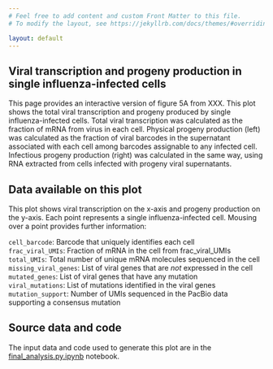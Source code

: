 ```yaml
---
# Feel free to add content and custom Front Matter to this file.
# To modify the layout, see https://jekyllrb.com/docs/themes/#overriding-theme-defaults

layout: default
---
```

## Viral transcription and progeny production in single influenza-infected cells
This page provides an interactive version of figure 5A from XXX. This plot shows the total viral transcription and progeny produced by single influenza-infected cells. Total viral transcription was calculated as the fraction of mRNA from virus in each cell. Physical progeny production (left) was calculated as the fraction of viral barcodes in the supernatant associated with each cell among barcodes assignable to any infected cell. Infectious progeny production (right) was calculated in the same way, using RNA extracted from cells infected with progeny viral supernatants.

## Data available on this plot
This plot shows viral transcription on the x-axis and progeny production on the y-axis. Each point represents a single influenza-infected cell. Mousing over a point provides further information:  
  
`cell_barcode`: Barcode that uniquely identifies each cell  
`frac_viral_UMIs`: Fraction of mRNA in the cell from frac_viral_UMIs  
`total_UMIs`: Total number of unique mRNA molecules sequenced in the cell  
`missing_viral_genes`: List of viral genes that are *not* expressed in the cell  
`mutated_genes`: List of viral genes that have any mutation  
`viral_mutations`: List of mutations identified in the viral genes  
`mutation_support`: Number of UMIs sequenced in the PacBio data supporting a consensus mutation  

## Source data and code
The input data and code used to generate this plot are in the [final_analysis.py.ipynb](https://github.com/jbloomlab/barcoded_flu_pdmH1N1/blob/main/final_analysis.py.ipynb) notebook.
